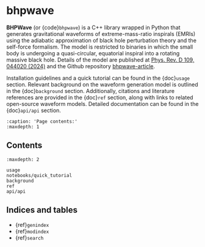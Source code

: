# bhpwave

**BHPWave** (or {code}`bhpwave`) is a C++ library wrapped in Python that generates gravitational waveforms
of extreme-mass-ratio inspirals (EMRIs) using the adiabatic approximation of black hole
perturbation theory and the self-force formalism. The model is restricted to binaries in which the small body is
undergoing a quasi-circular, equatorial inspiral into a rotating massive black hole. Details of the model are published at [Phys. Rev. D 109, 044020 (2024)]( 	
https://doi.org/10.1103/PhysRevD.109.044020) and the Github repository [bhpwave-article](https://github.com/znasipak/bhpwave-article).

Installation guidelines and a quick tutorial can be found in the
{doc}`usage` section. Relevant background on the waveform generation model is
outlined in the {doc}`background` section. Additionally, citations and literature references
are provided in the {doc}`ref` section, along with links to related open-source
waveform models. Detailed documentation can be found in the {doc}`api/api` section.

```{toctree}
:caption: 'Page contents:'
:maxdepth: 1
```

## Contents

```{toctree}
:maxdepth: 2

usage
notebooks/quick_tutorial
background
ref
api/api
```

## Indices and tables

- {ref}`genindex`
- {ref}`modindex`
- {ref}`search`
